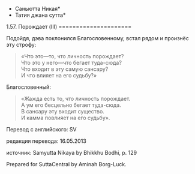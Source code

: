 * Саньютта Никая*
* Татия джана сутта*

1\.57\. Порождает \(III\)
\=\=\=\=\=\=\=\=\=\=\=\=\=\=\=\=\=\=\=\=\=

Подойдя, дэва поклонился Благословенному, встал рядом и произнёс эту строфу:

> «Что это—то, что личность порождает?  
> Что это у него—что бегает туда\-сюда?  
> Что входит в эту самую сансару?  
> И что влияет на его судьбу?»

Благословенный:

> «Жажда есть то, что личность порождает\.  
> А ум его бесцельно бегает туда\-сюда\.  
> В сансару эту входит существо\.  
> И камма повлияет на его судьбу»\.

Перевод с английского: SV

редакция перевода: 16\.05\.2013

источник: Samyutta Nikaya by Bhikkhu Bodhi, p\. 129

Prepared for SuttaCentral by Aminah Borg\-Luck\.